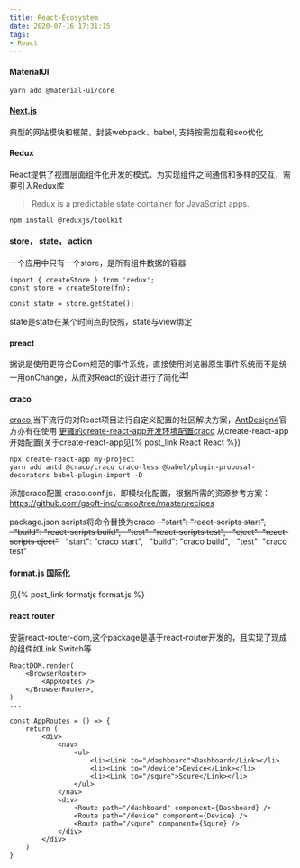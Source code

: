 ```yaml
---
title: React-Ecosystem
date: 2020-07-16 17:31:15
tags:
- React
---
```

#### MaterialUI
```
yarn add @material-ui/core
```
#### [Next.js](https://github.com/vercel/next.js)
典型的网站模块和框架，封装webpack、babel, 支持按需加载和seo优化

#### Redux
React提供了视图层面组件化开发的模式。为实现组件之间通信和多样的交互，需要引入Redux库
> Redux is a predictable state container for JavaScript apps.
```
npm install @reduxjs/toolkit
```
#### store， state， action
一个应用中只有一个store，是所有组件数据的容器
```
import { createStore } from 'redux';
const store = createStore(fn);

const state = store.getState();
```
state是state在某个时间点的快照，state与view绑定
#### preact
据说是使用更符合Dom规范的事件系统，直接使用浏览器原生事件系统而不是统一用onChange，从而对React的设计进行了简化<sup>[注1](
https://www.zhihu.com/question/65479147/answer/942582216)</sup>

#### craco
[craco](https://github.com/gsoft-inc/craco),当下流行的对React项目进行自定义配置的社区解决方案，[AntDesign4](https://ant.design/docs/react/use-with-create-react-app-cn#%E9%AB%98%E7%BA%A7%E9%85%8D%E7%BD%AE)官方亦有在使用
[更骚的create-react-app开发环境配置craco](https://cloud.tencent.com/developer/article/1749704)
从create-react-app开始配置(关于create-react-app见{% post_link React React %})
```
npx create-react-app my-project
yarn add antd @craco/craco craco-less @babel/plugin-proposal-decorators babel-plugin-import -D
```
添加craco配置 craco.conf.js，即模块化配置，根据所需的资源参考方案：https://github.com/gsoft-inc/craco/tree/master/recipes

package.json scripts将命令替换为craco
<del>&nbsp;&nbsp;"start": "react-scripts start",
&nbsp;&nbsp;"build": "react-scripts build",
&nbsp;&nbsp;"test": "react-scripts test",
&nbsp;&nbsp;"eject": "react-scripts eject"</del>
&nbsp;&nbsp;"start": "craco start",
&nbsp;&nbsp;"build": "craco build",
&nbsp;&nbsp;"test": "craco test"

#### format.js 国际化
见{% post_link formatjs format.js %}

#### react router
安装react-router-dom,这个package是基于react-router开发的，且实现了现成的组件如Link Switch等
```
ReactDOM.render(
    <BrowserRouter>
        <AppRoutes />
    </BrowserRouter>,
)
...

const AppRoutes = () => {
    return (
        <div>
            <nav>
                <ul>
                    <li><Link to="/dashboard">Dashboard</Link></li>
                    <li><Link to="/device">Device</Link></li>
                    <li><Link to="/squre">Squre</Link></li>
                </ul>
            </nav>
            <div>
                <Route path="/dashboard" component={Dashboard} />
                <Route path="/device" component={Device} />
                <Route path="/squre" component={Squre} />
            </div>
        </div>
    )
}
```